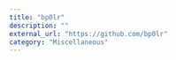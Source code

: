 ```yaml
---
title: "bp0lr"
description: ""
external_url: "https://github.com/bp0lr"
category: "Miscellaneous"
---
```

